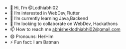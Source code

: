 - 👋 Hi, I’m @Lodhiabhi02
- 👀 I’m interested in WebDev,Flutter
- 🌱 I’m currently learning Java,Backend
- 💞️ I’m looking to collaborate on WebDev, Hackathons
- 📫 How to reach me abhisheklodhiabhi02@gmail.com
- 😄 Pronouns: He/Him
- ⚡ Fun fact: I am Batman

<!---
Lodhiabhi02/Lodhiabhi02 is a ✨ special ✨ repository because its `README.md` (this file) appears on your GitHub profile.
You can click the Preview link to take a look at your changes.
--->
